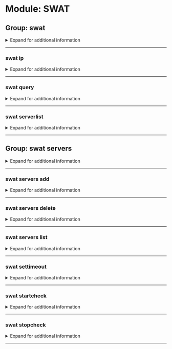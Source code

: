 # Module: SWAT

## Group: swat
<details><summary markdown='span'>Expand for additional information</summary><p>

*SWAT4 related commands.*

**Aliases:**
`s4, swat4`

</p></details>

---

### swat ip
<details><summary markdown='span'>Expand for additional information</summary><p>

*Return IP of the registered server by name.*

**Aliases:**
`getip`

**Arguments:**

`[string]` : *Registered name.*

**Examples:**

```
!s4 ip wm
```
</p></details>

---

### swat query
<details><summary markdown='span'>Expand for additional information</summary><p>

*Return server information.*

**Aliases:**
`q, info, i`

**Arguments:**

`[string]` : *Registered name or IP.*

(optional) `[int]` : *Query port* (def: `10481`)

**Examples:**

```
!s4 q 109.70.149.158
!s4 q 109.70.149.158:10480
!s4 q wm
```
</p></details>

---

### swat serverlist
<details><summary markdown='span'>Expand for additional information</summary><p>

*Print the serverlist with current player numbers.*

**Examples:**

```
!swat serverlist
```
</p></details>

---

## Group: swat servers
<details><summary markdown='span'>Expand for additional information</summary><p>

*Hidden.*

*SWAT4 serverlist manipulation commands.*

**Owner-only.**

**Aliases:**
`s, srv`

</p></details>

---

### swat servers add
<details><summary markdown='span'>Expand for additional information</summary><p>

*Add a server to serverlist.*

**Owner-only.**

**Aliases:**
`+, a`

**Arguments:**

`[string]` : *Name.*

`[string]` : *IP.*

(optional) `[int]` : *Query port* (def: `10481`)

**Examples:**

```
!swat servers add 4u 109.70.149.158:10480
!swat servers add 4u 109.70.149.158:10480 10481
```
</p></details>

---

### swat servers delete
<details><summary markdown='span'>Expand for additional information</summary><p>

*Remove a server from serverlist.*

**Owner-only.**

**Aliases:**
`-, del, d`

**Arguments:**

`[string]` : *Name.*

**Examples:**

```
!swat servers delete 4u
```
</p></details>

---

### swat servers list
<details><summary markdown='span'>Expand for additional information</summary><p>

*List all registered servers.*

**Owner-only.**

**Aliases:**
`ls, l`

**Examples:**

```
!swat servers list
```
</p></details>

---

### swat settimeout
<details><summary markdown='span'>Expand for additional information</summary><p>

*Set checking timeout.*

**Owner-only.**

**Arguments:**

`[int]` : *Timeout (in ms).*

**Examples:**

```
!swat settimeout 500
```
</p></details>

---

### swat startcheck
<details><summary markdown='span'>Expand for additional information</summary><p>

*Start listening for space on a given server and notifies you when there is space.*

**Aliases:**
`checkspace, spacecheck`

**Arguments:**

`[string]` : *Registered name or IP.*

(optional) `[int]` : *Query port* (def: `10481`)

**Examples:**

```
!s4 startcheck 109.70.149.158
!s4 startcheck 109.70.149.158:10480
!swat startcheck wm
```
</p></details>

---

### swat stopcheck
<details><summary markdown='span'>Expand for additional information</summary><p>

*Stops space checking.*

**Aliases:**
`checkstop`

**Examples:**

```
!swat stopcheck
```
</p></details>

---

